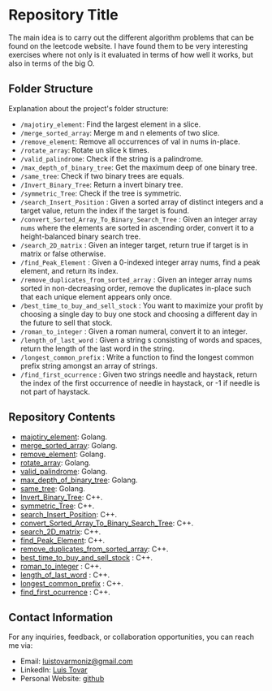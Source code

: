 # Repository Title

The main idea is to carry out the different algorithm problems that can be found on the leetcode website. I have found them to be very interesting exercises where not only is it evaluated in terms of how well it works, but also in terms of the big O.

## Folder Structure

Explanation about the project's folder structure:

- `/majotiry_element`: Find the largest element in a slice.
- `/merge_sorted_array`: Merge m and n elements of two slice.
- `/remove_element`: Remove all occurrences of val in nums in-place.
- `/rotate_array`: Rotate un slice k times.
- `/valid_palindrome`: Check if the string is a palindrome.
- `/max_depth_of_binary_tree`: Get the maximum deep of one binary tree.
- `/same_tree`: Check if two binary trees are equals.
- `/Invert_Binary_Tree`: Return a invert binary tree.
- `/symmetric_Tree`: Check if the tree is symmetric.
- `/search_Insert_Position` : Given a sorted array of distinct integers and a target value, return the index if the target is found.
- `/convert_Sorted_Array_To_Binary_Search_Tree` : Given an integer array `nums` where the elements are sorted in ascending order, convert it to a height-balanced binary search tree.
- `/search_2D_matrix` : Given an integer target, return true if target is in matrix or false otherwise.
- `/find_Peak_Element` : Given a 0-indexed integer array nums, find a peak element, and return its index.
- `/remove_duplicates_from_sorted_array` : Given an integer array nums sorted in non-decreasing order, remove the duplicates in-place such that each unique element appears only once.
- `/best_time_to_buy_and_sell_stock` : You want to maximize your profit by choosing a single day to buy one stock and choosing a different day in the future to sell that stock.
- `/roman_to_integer` : Given a roman numeral, convert it to an integer.
- `/length_of_last_word` : Given a string s consisting of words and spaces, return the length of the last word in the string.
- `/longest_common_prefix` : Write a function to find the longest common prefix string amongst an array of strings.
- `/find_first_ocurrence` : Given two strings needle and haystack, return the index of the first occurrence of needle in haystack, or -1 if needle is not part of haystack.

## Repository Contents

- [majotiry_element](https://github.com/ltovarm/leetcode/tree/master/top_interview_150/majotiry_element): Golang.
- [merge_sorted_array](https://github.com/ltovarm/leetcode/tree/master/top_interview_150/merge_sorted_array): Golang.
- [remove_element](https://github.com/ltovarm/leetcode/tree/master/top_interview_150/remove_element): Golang.
- [rotate_array](https://github.com/ltovarm/leetcode/tree/master/top_interview_150/rotate_array): Golang.
- [valid_palindrome](https://github.com/ltovarm/leetcode/tree/master/top_interview_150/valid_palindrome): Golang.
- [max_depth_of_binary_tree](https://github.com/ltovarm/leetcode/tree/master/top_interview_150/max_depth_of_binary_tree): Golang.
- [same_tree](https://github.com/ltovarm/leetcode/tree/master/top_interview_150/same_tree): Golang.
- [Invert_Binary_Tree](https://github.com/ltovarm/leetcode/tree/master/top_interview_150/Invert_Binary_Tree): C++.
- [symmetric_Tree](https://github.com/ltovarm/leetcode/tree/master/top_interview_150/symmetric_Tree): C++.
- [search_Insert_Position](https://github.com/ltovarm/leetcode/tree/master/top_interview_150/search_Insert_Position): C++.
- [convert_Sorted_Array_To_Binary_Search_Tree](https://github.com/ltovarm/leetcode/tree/master/top_interview_150/convert_Sorted_Array_To_Binary_Search_Tree): C++.
- [search_2D_matrix](https://github.com/ltovarm/leetcode/tree/master/top_interview_150/search_2D_matrix): C++.
- [find_Peak_Element](https://github.com/ltovarm/leetcode/tree/master/top_interview_150/find_Peak_Element): C++.
- [remove_duplicates_from_sorted_array](https://github.com/ltovarm/leetcode/tree/master/top_interview_150/remove_duplicates_from_sorted_array): C++.
- [best_time_to_buy_and_sell_stock](https://github.com/ltovarm/leetcode/tree/master/top_interview_150/best_time_to_buy_and_sell_stock) : C++.
- [roman_to_integer](https://github.com/ltovarm/leetcode/tree/master/top_interview_150/roman_to_integer) : C++.
- [length_of_last_word](https://github.com/ltovarm/leetcode/tree/master/top_interview_150/length_of_last_word) : C++.
- [longest_common_prefix](https://github.com/ltovarm/leetcode/tree/master/top_interview_150/longest_common_prefix) : C++.
- [find_first_ocurrence](https://github.com/ltovarm/leetcode/tree/master/top_interview_150/find_first_ocurrence) : C++.

## Contact Information

For any inquiries, feedback, or collaboration opportunities, you can reach me via:

- Email: [luistovarmoniz@gmail.com](mailto:luistovarmoniz@gmail.com)
- LinkedIn: [Luis Tovar](https://www.linkedin.com/in/ltovarmoniz)
- Personal Website: [github](https://github.com/ltovarm)
